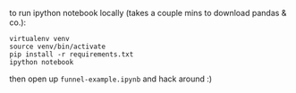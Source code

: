 to run ipython notebook locally (takes a couple mins to download pandas & co.):

    virtualenv venv
    source venv/bin/activate
    pip install -r requirements.txt
    ipython notebook

then open up `funnel-example.ipynb` and hack around :)